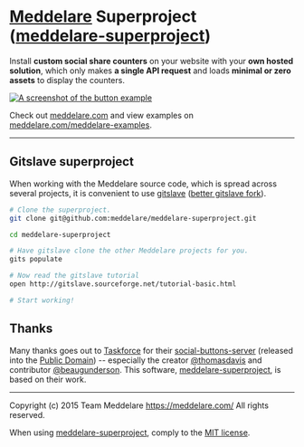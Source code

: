 # [Meddelare](https://meddelare.com/) Superproject ([meddelare-superproject](https://github.com/meddelare/meddelare-superproject))


Install **custom social share counters** on your website with your **own hosted solution**, which only makes **a single API request** and loads **minimal or zero assets** to display the counters.

[![A screenshot of the button example](https://cloud.githubusercontent.com/assets/1398544/8511166/5c92d0b2-230b-11e5-895a-d3b67da749b5.png)](https://meddelare.com/)

Check out [meddelare.com](https://meddelare.com/) and view examples on [meddelare.com/meddelare-examples](https://meddelare.com/meddelare-examples).



---



## Gitslave superproject

When working with the Meddelare source code, which is spread across several projects, it is convenient to use [gitslave](http://gitslave.sourceforge.net/) ([better gitslave fork](https://github.com/joelpurra/gitslave)).

```bash
# Clone the superproject.
git clone git@github.com:meddelare/meddelare-superproject.git

cd meddelare-superproject

# Have gitslave clone the other Meddelare projects for you.
gits populate

# Now read the gitslave tutorial
open http://gitslave.sourceforge.net/tutorial-basic.html

# Start working!
```



## Thanks

Many thanks goes out to [Taskforce](https://taskforce.is/) for their [social-buttons-server](https://github.com/tfrce/social-buttons-server) (released into the [Public Domain](https://github.com/tfrce/social-buttons-server/tree/faf1a41e5d2d44b7e6de460b9369f11437095af1)) -- especially the creator [@thomasdavis](https://github.com/thomasdavis) and contributor [@beaugunderson](https://github.com/beaugunderson). This software, [meddelare-superproject](https://github.com/meddelare/meddelare-superproject), is based on their work.



---

Copyright (c) 2015 Team Meddelare <https://meddelare.com/> All rights reserved.

When using [meddelare-superproject](https://github.com/meddelare/meddelare-superproject), comply to the [MIT license](http://opensource.org/licenses/MIT).

